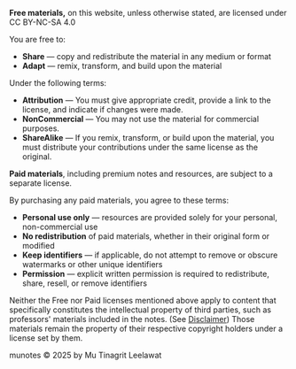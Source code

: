 **Free materials,** on this website, unless otherwise stated, are licensed under CC BY-NC-SA 4.0

You are free to:

-   **Share** — copy and redistribute the material in any medium or format
-   **Adapt** — remix, transform, and build upon the material

Under the following terms:

-   **Attribution** — You must give appropriate credit, provide a link to the license, and indicate if changes were made.
-   **NonCommercial** — You may not use the material for commercial purposes.
-   **ShareAlike** — If you remix, transform, or build upon the material, you must distribute your contributions under the same license as the original.

**Paid materials**, including premium notes and resources, are subject to a separate license.

By purchasing any paid materials, you agree to these terms:

-   **Personal use only** — resources are provided solely for your personal, non-commercial use
-   **No redistribution** of paid materials, whether in their original form or modified
-   **Keep identifiers** — if applicable, do not attempt to remove or obscure watermarks or other unique identifiers
-   **Permission** — explicit written permission is required to redistribute, share, resell, or remove identifiers

Neither the Free nor Paid licenses mentioned above apply to content that specifically constitutes the intellectual property of third parties, such as professors' materials included in the notes. (See [Disclaimer](./disclaimer.md)) Those materials remain the property of their respective copyright holders under a license set by them.

munotes © 2025 by Mu Tinagrit Leelawat